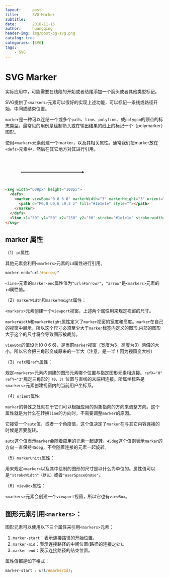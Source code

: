 ```yaml
---
layout:     post
title:      SVG-Marker
subtitle:   
date:       2018-11-15
author:     huangqing
header-img: img/post-bg-svg.png
catalog: true
categories: [SVG]
tags:
    - SVG
---
```


#  SVG Marker

实际应用中，可能需要在线段的开始或者结尾添加一个箭头或者其他类型标记。

SVG提供了`<markers>`元素可以很好的实现上述功能，可以标记一条线或路径开始、中间或结束位置。

`marker`是一种可以连结一个或多个`path`、`line`、`polyline`、或`polygon`的顶点的标志类型。最常见的用例是绘制箭头或在输出结果的线上的标记一个（polymarker）图形。

使用`<marker>`元素创建一个marker，以及其相关属性。通常我们把marker放在`<defs>`元素中，然后在其它地方对其进行引用。


<svg width="600px" height="100px"> 
  <defs> 
    <marker viewBox="0 0 6 6" markerWidth="3" markerHeight="3" orient="auto" refX="6" refY="3" id="arrow">
      <path d="M0,0 L0,6 L9,3 z" fill="#1e1e1e" style=""></path>
    </marker>
  </defs> 
  <line x1="50" y1="50" x2="250" y2="50" stroke="#1e1e1e" stroke-width="2" marker-end="url(#arrow)" />
</svg>

```html
<svg width="600px" height="100px"> 
  <defs> 
    <marker viewBox="0 0 6 6" markerWidth="3" markerHeight="3" orient="auto" refX="6" refY="3" id="arrow">
      <path d="M0,0 L0,6 L9,3 z" fill="#1e1e1e" style=""></path>
    </marker>
  </defs> 
  <line x1="50" y1="50" x2="250" y2="50" stroke="#1e1e1e" stroke-width="2" marker-end="url(#arrow)" />
</svg>
```

## marker 属性

（1）`id`属性:

其他元素会利用`<markers>`元素的`id`属性进行引用。

```css
marker-end="url(#arrow)"
```

`<line>`元素的`marker-end`属性值为`"url(#arrow)"`，`"arrow"`是`<markers>`元素的`id`属性值。

（2）`markerWidth`和`markerHeight`属性：

`<markers>`元素创建一个`viewport`视窗，上述两个属性用来规定视窗的尺寸。

`markerWidth`和`markerHeight`属性定义了`marker`视窗的宽度和高度。`marker`在自己的视窗中展示，所以这个尺寸必须至少大于`marker`标签内定义的图形,内部的图形大于这个的尺寸将会导致图形被裁剪。

`viewBox`的值设为(0 0 6 6)，是当前`marker`视窗（宽度为3，高度为3）两倍的大小，所以它会把三角形变成原来的一半大（注意，是一半！因为视窗变大啦）

（3）`refX`和`refY`属性：

规定`<markers>`元素内创建的图形元素哪个位置与指定图形元素相连接。`refX="0"` `refY="3"`规定三角形的`（0，3）`位置与直线的末端相连接。所属坐标系是`<markers>`元素创建视窗内的当前用户坐标系。

（4）`orient`属性:

`marker`的特殊之处就在于它们可以根据应用的对象指向的方向来调整方向。这个属性就是为什么在转换`line`的方向时，不需要调整`marker`的原因。

它接受一个`auto`值，或者一个角度值，这个值决定了`marker`在与其它内容连接的时候是否要旋转。

`auto`这个值表示`marker`会随着应用的元素一起旋转。`45deg`这个值则表示`marker`的方向一直保持`45deg`，不会随着连接的元素一起旋转。


（5）`markerUnits`属性：

用来规定`<marker>`以及其中绘制的图形的尺寸是以什么为单位的。属性值可以是`"strokeWidth"（默认）`或者`"userSpaceOnUse"`。

（6）`viewBox`属性：

`<markers>`元素会创建一个`viewport`视窗，所以它也有`viewBox`。

## 图形元素引用`<markers>`：

图形元素可以使用以下三个属性来引用`<markers>`元素：

1. `marker-start`：表示连接路径的开始位置。
2. `marker-mid`：表示连接路径的中间位置(路径的连接之处)。
3. `marker-end`：表示连接路径的结束位置。

属性值都是如下格式：

```css
marker-start : url(#markerId);
```




